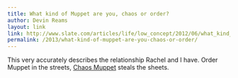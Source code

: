 ```yaml
---
title: What kind of Muppet are you, chaos or order?
author: Devin Reams
layout: link
link: http://www.slate.com/articles/life/low_concept/2012/06/what_kind_of_muppet_are_you_chaos_or_order_.html
permalink: /2013/what-kind-of-muppet-are-you-chaos-or-order/
---
```

This very accurately describes the relationship Rachel and I have. Order Muppet in the streets, [Chaos Muppet](http://www.slate.com/articles/life/low_concept/2012/06/what_kind_of_muppet_are_you_chaos_or_order_.html) steals the sheets.
